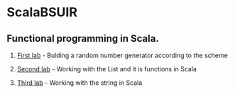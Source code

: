 # ScalaBSUIR

## Functional programming in Scala.

1. [First lab](https://github.com/RomanFedenko/SCALA_BSUIR/tree/master/LAB1 "first") - Bulding a random number generator according to the scheme 

2. [Second lab](https://github.com/RomanFedenko/SCALA_BSUIR/tree/master/LAB2 "second") - Working with the List and it is functions in Scala

3. [Third lab](https://github.com/RomanFedenko/SCALA_BSUIR/tree/master/lab3 "third") - Working with the string in Scala

